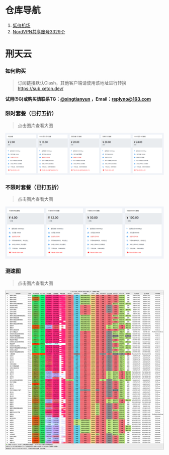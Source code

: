 # 仓库导航
1. [低价机场](https://github.com/hjyvip/xingtian/blob/main/README.md)
1. [NordVPN共享账号3329个](https://github.com/hjyvip/xingtian/blob/main/NordVPN%E5%85%B1%E4%BA%AB%E8%B4%A6%E5%8F%B73329%E4%B8%AA)
# 刑天云
### 如何购买
> 订阅链接默认Clash，其他客户端请使用该地址进行转换 https://sub.xeton.dev/

**试用(5G)或购买请联系TG：[@xingtianyun](https://t.me/xingtianyun) ，Email：replyno@163.com**

### 限时套餐（已打五折）
> 点击图片查看大图

![测速图](./1.png)

### 不限时套餐（已打五折）
> 点击图片查看大图

![测速图](./2.png)

### 测速图
> 点击图片查看大图

![测速图](./20221224.png)

